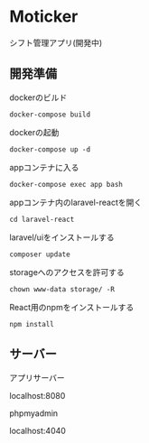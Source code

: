 # Moticker
シフト管理アプリ(開発中)

## 開発準備
dockerのビルド

` docker-compose build `

dockerの起動

` docker-compose up -d `

appコンテナに入る

` docker-compose exec app bash `

appコンテナ内のlaravel-reactを開く

` cd laravel-react `

laravel/uiをインストールする

` composer update `

<!-- laravel/uiにReactを使用する

` php artisan ui react ` -->

storageへのアクセスを許可する

` chown www-data storage/ -R `

React用のnpmをインストールする

` npm install `

## サーバー
アプリサーバー

localhost:8080

phpmyadmin

localhost:4040
